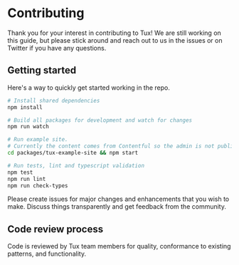 # Contributing

Thank you for your interest in contributing to Tux! We are still working on this guide, but please stick around and reach out to us in the issues or on Twitter if you have any questions.

## Getting started

Here's a way to quickly get started working in the repo.

```bash
# Install shared dependencies
npm install

# Build all packages for development and watch for changes
npm run watch

# Run example site.
# Currently the content comes from Contentful so the admin is not publicly accessible.
cd packages/tux-example-site && npm start

# Run tests, lint and typescript validation
npm test
npm run lint
npm run check-types
```

Please create issues for major changes and enhancements that you wish to make. Discuss things transparently and get feedback from the community.

## Code review process

Code is reviewed by Tux team members for quality, conformance to existing patterns, and functionality.
